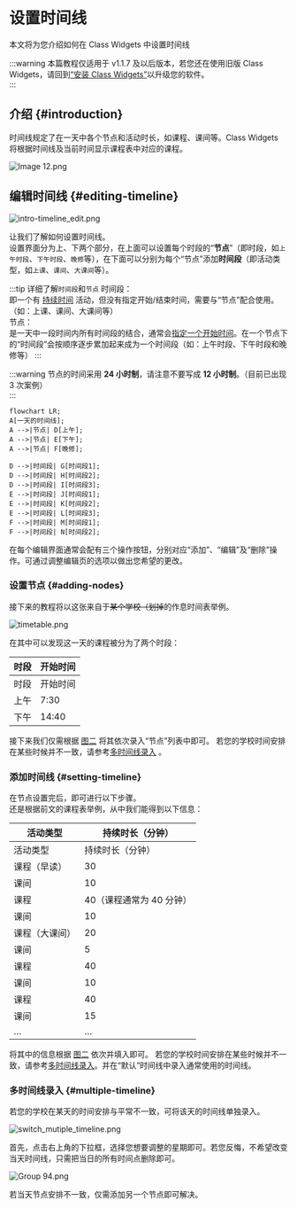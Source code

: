 # 设置时间线

本文将为您介绍如何在 Class Widgets 中设置时间线

:::warning
本篇教程仅适用于 v1.1.7 及以后版本，若您还在使用旧版 Class Widgets，请回到[“安装 Class Widgets”](../install)以升级您的软件。\
:::

## 介绍 {#introduction}

时间线规定了在一天中各个节点和活动时长，如课程、课间等。Class Widgets 将根据时间线及当前时间显示课程表中对应的课程。

![Image 12.png](/instr/sche/timeline-1.png)

## 编辑时间线 {#editing-timeline}

![intro-timeline_edit.png](/instr/sche/timeline-2.png)

让我们了解如何设置时间线。\
设置界面分为上、下两个部分，在上面可以设置每个时段的“**节点**”（即时段，如`上午时段`、`下午时段`、`晚修`等），在下面可以分别为每个“节点”添加**时间段**（即活动类型，如`上课`、`课间`、`大课间`等）。

:::tip 详细了解`时间段`和`节点`
时间段：\
即一个有 <u>持续时间</u> 活动，但没有指定开始/结束时间，需要与“节点”配合使用。（如：上课、课间、大课间等）\
节点：\
是一天中一段时间内所有时间段的结合，通常会<u>指定一个开始时间</u>。在一个节点下的“时间段”会按顺序逐步累加起来成为一个时间段（如：上午时段、下午时段和晚修等）
:::

:::warning
节点的时间采用 **24 小时制**，请注意不要写成 **12 小时制**。（目前已出现 3 次案例）\
:::

```mermaid
flowchart LR;
A[一天的时间线];
A -->|节点| D[上午];
A -->|节点| E[下午];
A -->|节点| F[晚修];

D -->|时间段| G[时间段1];
D -->|时间段| H[时间段2];
D -->|时间段| I[时间段3];
E -->|时间段| J[时间段1];
E -->|时间段| K[时间段2];
E -->|时间段| L[时间段3];
F -->|时间段| M[时间段1];
F -->|时间段| N[时间段2];
```

在每个编辑界面通常会配有三个操作按钮，分别对应“添加”、“编辑”及“删除”操作。可通过调整编辑页的选项以做出您希望的更改。

### 设置节点 {#adding-nodes}

接下来的教程将以这张来自于~~某个学校（划掉~~的作息时间表举例。

![timetable.png](/instr/sche/timeline-example.png)

在其中可以发现这一天的课程被分为了两个时段：

| 时段 | 开始时间                  |
| -- | --------------------- |
| 时段 | 开始时间                  |
| 上午 | 7:30  |
| 下午 | 14:40 |

接下来我们仅需根据 [图二](#editing-timeline) 将其依次录入“节点”列表中即可。
若您的学校时间安排在某些时候并不一致，请参考[多时间线录入](#multiple-timeline) 。

### 添加时间线 {#setting-timeline}

在节点设置完后，即可进行以下步骤。\
还是根据前文的课程表举例，从中我们能得到以下信息：

| 活动类型    | 持续时长（分钟）        |
| ------- | --------------- |
| 活动类型    | 持续时长（分钟）        |
| 课程（早读）  | 30              |
| 课间      | 10              |
| 课程      | 40（课程通常为 40 分钟） |
| 课间      | 10              |
| 课程（大课间） | 20              |
| 课间      | 5               |
| 课程      | 40              |
| 课间      | 10              |
| 课程      | 40              |
| 课间      | 15              |
| …       | …               |

将其中的信息根据 [图二](#editing-timeline) 依次并填入即可。
若您的学校时间安排在某些时候并不一致，请参考[多时间线录入](#multiple-timeline)。并在“默认”时间线中录入通常使用的时间线。

### 多时间线录入 {#multiple-timeline}

若您的学校在某天的时间安排与平常不一致，可将该天的时间线单独录入。

![switch_mutiple_timeline.png](/instr/sche/timeline-multi.png)

首先，点击右上角的下拉框，选择您想要调整的星期即可。若您反悔，不希望改变当天时间线，只需把当日的所有时间点删除即可。

![Group 94.png](/instr/sche/timeline-multi-1.png)

若当天节点安排不一致，仅需添加另一个节点即可解决。